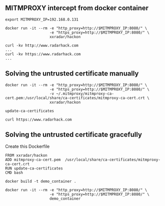 ## MITMPROXY intercept from docker container
```
export MITMPROXY_IP=192.168.0.131

docker run -it --rm -e "http_proxy=http://$MITMPROXY_IP:8080/" \
                    -e "https_proxy=http://$MITMPROXY_IP:8080/" \
                    xxradar/hackon
```

```
curl -kv http://www.radarhack.com
...
curl -kv https://www.radarhack.com
...
```


## Solving the untrusted certificate manually
```
docker run -it --rm -e "http_proxy=http://$MITMPROXY_IP:8080/" \
                    -e "https_proxy=http://$MITMPROXY_IP:8080/" \
                    -v ~/.mitmproxy/mitmproxy-ca-cert.pem:/usr/local/share/ca-certificates/mitmproxy-ca-cert.crt \
                    xxradar/hackon
```
```
update-ca-certificates
```
```
curl https://www.radarhack.com
```
## Solving the untrusted certificate gracefully
Create this Dockerfile
```
FROM xxradar/hackon
ADD mitmproxy-ca-cert.pem  /usr/local/share/ca-certificates/mitmproxy-ca-cert.crt
RUN update-ca-certificates
CMD bash
```
```
docker build -t demo_container .
```
```
docker run -it --rm -e "http_proxy=http://$MITMPROXY_IP:8080/" \
                    -e "https_proxy=http://$MITMPROXY_IP:8080/" \
                    demo_container
```
